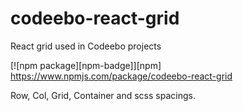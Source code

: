 # codeebo-react-grid

React grid used in Codeebo projects

[![npm package][npm-badge]][npm]
https://www.npmjs.com/package/codeebo-react-grid

Row, Col, Grid, Container and scss spacings.